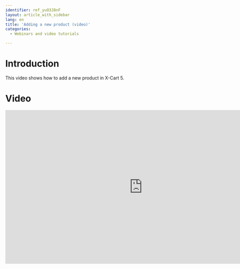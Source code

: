 ```yaml
---
identifier: ref_yuO3J8nF
layout: article_with_sidebar
lang: en
title: 'Adding a new product (video)'
categories:
  - Webinars and video tutorials

---
```



# Introduction

This video shows how to add a new product in X-Cart 5.

# Video

<iframe class="youtube-player" type="text/html" style="width: 853px; height: 480px" src="https://www.youtube.com/embed/HKtI-iXFfr8" frameborder="0"></iframe>